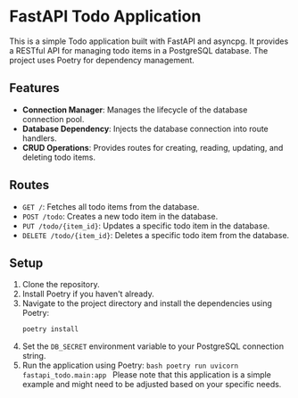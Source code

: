 # FastAPI Todo Application

This is a simple Todo application built with FastAPI and asyncpg. It provides a RESTful API for managing todo items in a PostgreSQL database. The project uses Poetry for dependency management.

## Features

- **Connection Manager**: Manages the lifecycle of the database connection pool.
- **Database Dependency**: Injects the database connection into route handlers.
- **CRUD Operations**: Provides routes for creating, reading, updating, and deleting todo items.

## Routes

- `GET /`: Fetches all todo items from the database.
- `POST /todo`: Creates a new todo item in the database.
- `PUT /todo/{item_id}`: Updates a specific todo item in the database.
- `DELETE /todo/{item_id}`: Deletes a specific todo item from the database.

## Setup

1. Clone the repository.
2. Install Poetry if you haven't already.
3. Navigate to the project directory and install the dependencies using Poetry:
   ```bash
   poetry install
   ```
4. Set the `DB_SECRET` environment variable to your PostgreSQL connection string.
5. Run the application using Poetry:
   `bash
 poetry run uvicorn fastapi_todo.main:app
 `
   Please note that this application is a simple example and might need to be adjusted based on your specific needs.
